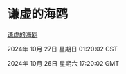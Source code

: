 # 谦虚的海鸥
[谦虚的海鸥](http://219.139.197.74:56308/qxdho/course/base/hotlink/index.php)

2024年 10月 27日 星期日 01:20:02 CST

2024年 10月 26日 星期六 17:20:02 GMT
